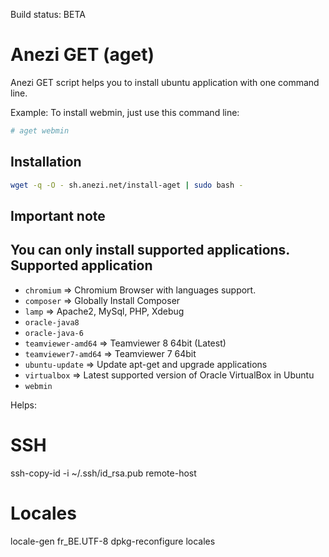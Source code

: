 Build status: BETA

Anezi GET (aget)
================
Anezi GET script helps you to install ubuntu application with one command line.

Example: To install webmin, just use this command line:
```bash
# aget webmin
```
Installation
------------
```bash
wget -q -O - sh.anezi.net/install-aget | sudo bash -
```
Important note
--------------
You can only install supported applications.
Supported application
---------------------
* <code>chromium</code> => Chromium Browser with languages support.
* <code>composer</code> => Globally Install Composer
* <code>lamp</code> => Apache2, MySql, PHP, Xdebug
* <code>oracle-java8</code>
* <code>oracle-java-6</code>
* <code>teamviewer-amd64</code> => Teamviewer 8 64bit (Latest)
* <code>teamviewer7-amd64</code> => Teamviewer 7 64bit
* <code>ubuntu-update</code> => Update apt-get and upgrade applications
* <code>virtualbox</code> => Latest supported version of Oracle VirtualBox in Ubuntu
* <code>webmin</code>

Helps:

SSH
===

ssh-copy-id -i ~/.ssh/id_rsa.pub remote-host

Locales
=======

locale-gen fr_BE.UTF-8
dpkg-reconfigure locales
